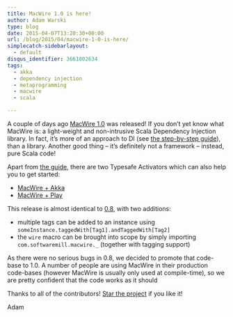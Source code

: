 ```yaml
---
title: MacWire 1.0 is here!
author: Adam Warski
type: blog
date: 2015-04-07T13:20:30+00:00
url: /blog/2015/04/macwire-1-0-is-here/
simplecatch-sidebarlayout:
  - default
disqus_identifier: 3661802634
tags:
  - akka
  - dependency injection
  - metaprogramming
  - macwire
  - scala

---
```

A couple of days ago [MacWire 1.0][1] was released! If you don&#8217;t yet know what MacWire is: a light-weight and non-intrusive Scala Dependency Injection library. In fact, it&#8217;s more of an approach to DI (see [the step-by-step guide][2]), than a library. Another good thing &#8211; it&#8217;s definitely not a framework &#8211; instead, pure Scala code!

Apart from [the guide][2], there are two Typesafe Activators which can also help you to get started:

  * [MacWire + Akka][3]
  * [MacWire + Play][4]

This release is almost identical to [0.8][5], with two additions:

  * multiple tags can be added to an instance using `someInstance.taggedWith[Tag1].andTaggedWith[Tag2]`
  * the `wire` macro can be brought into scope by simply importing `com.softwaremill.macwire._` (together with tagging support)

As there were no serious bugs in 0.8, we decided to promote that code-base to 1.0. A number of people are using MacWire in their production code-bases (however MacWire is usually only used at compile-time), so we are pretty confident that the code works as it should

Thanks to all of the contributors! [Star the project][1] if you like it!

Adam

 [1]: https://github.com/adamw/macwire
 [2]: http://di-in-scala.github.io
 [3]: https://typesafe.com/activator/template/macwire-akka-activator
 [4]: https://typesafe.com/activator/template/macwire-activator
 [5]: http://www.warski.org/blog/2015/01/macwire-0-8-0-towards-1-0-tagging-anonymous-functions-support/
